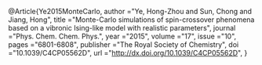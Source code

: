 @Article{Ye2015MonteCarlo,
author ="Ye, Hong-Zhou and Sun, Chong and Jiang, Hong",
title  ="Monte-Carlo simulations of spin-crossover phenomena based on a vibronic Ising-like model with realistic parameters",
journal  ="Phys. Chem. Chem. Phys.",
year  ="2015",
volume  ="17",
issue  ="10",
pages  ="6801-6808",
publisher  ="The Royal Society of Chemistry",
doi  ="10.1039/C4CP05562D",
url  ="http://dx.doi.org/10.1039/C4CP05562D",
}